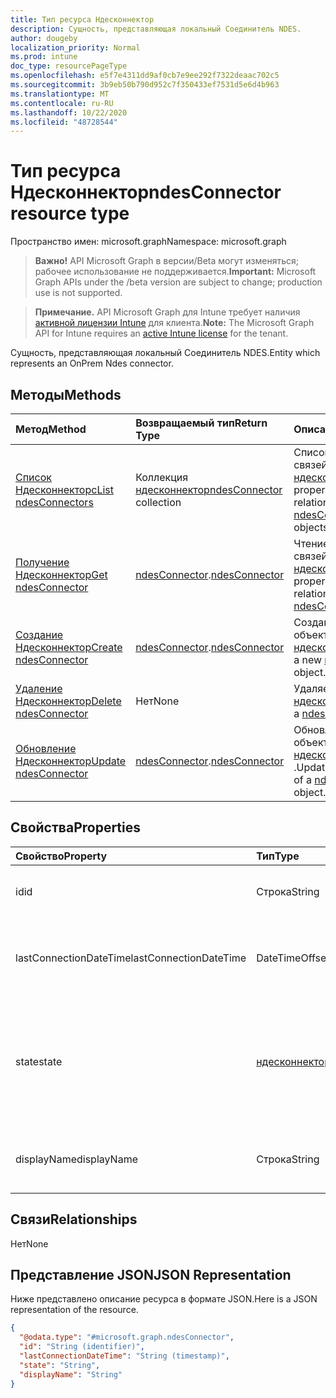 ```yaml
---
title: Тип ресурса Ндесконнектор
description: Сущность, представляющая локальный Соединитель NDES.
author: dougeby
localization_priority: Normal
ms.prod: intune
doc_type: resourcePageType
ms.openlocfilehash: e5f7e4311dd9af0cb7e9ee292f7322deaac702c5
ms.sourcegitcommit: 3b9eb50b790d952c7f350433ef7531d5e6d4b963
ms.translationtype: MT
ms.contentlocale: ru-RU
ms.lasthandoff: 10/22/2020
ms.locfileid: "48728544"
---
```

# <a name="ndesconnector-resource-type"></a><span data-ttu-id="02fb0-103">Тип ресурса Ндесконнектор</span><span class="sxs-lookup"><span data-stu-id="02fb0-103">ndesConnector resource type</span></span>

<span data-ttu-id="02fb0-104">Пространство имен: microsoft.graph</span><span class="sxs-lookup"><span data-stu-id="02fb0-104">Namespace: microsoft.graph</span></span>

> <span data-ttu-id="02fb0-105">**Важно!** API Microsoft Graph в версии/Beta могут изменяться; рабочее использование не поддерживается.</span><span class="sxs-lookup"><span data-stu-id="02fb0-105">**Important:** Microsoft Graph APIs under the /beta version are subject to change; production use is not supported.</span></span>

> <span data-ttu-id="02fb0-106">**Примечание.** API Microsoft Graph для Intune требует наличия [активной лицензии Intune](https://go.microsoft.com/fwlink/?linkid=839381) для клиента.</span><span class="sxs-lookup"><span data-stu-id="02fb0-106">**Note:** The Microsoft Graph API for Intune requires an [active Intune license](https://go.microsoft.com/fwlink/?linkid=839381) for the tenant.</span></span>

<span data-ttu-id="02fb0-107">Сущность, представляющая локальный Соединитель NDES.</span><span class="sxs-lookup"><span data-stu-id="02fb0-107">Entity which represents an OnPrem Ndes connector.</span></span>

## <a name="methods"></a><span data-ttu-id="02fb0-108">Методы</span><span class="sxs-lookup"><span data-stu-id="02fb0-108">Methods</span></span>
|<span data-ttu-id="02fb0-109">Метод</span><span class="sxs-lookup"><span data-stu-id="02fb0-109">Method</span></span>|<span data-ttu-id="02fb0-110">Возвращаемый тип</span><span class="sxs-lookup"><span data-stu-id="02fb0-110">Return Type</span></span>|<span data-ttu-id="02fb0-111">Описание</span><span class="sxs-lookup"><span data-stu-id="02fb0-111">Description</span></span>|
|:---|:---|:---|
|[<span data-ttu-id="02fb0-112">Список Ндесконнекторс</span><span class="sxs-lookup"><span data-stu-id="02fb0-112">List ndesConnectors</span></span>](../api/intune-deviceconfig-ndesconnector-list.md)|<span data-ttu-id="02fb0-113">Коллекция [ндесконнектор](../resources/intune-deviceconfig-ndesconnector.md)</span><span class="sxs-lookup"><span data-stu-id="02fb0-113">[ndesConnector](../resources/intune-deviceconfig-ndesconnector.md) collection</span></span>|<span data-ttu-id="02fb0-114">Список свойств и связей объектов [ндесконнектор](../resources/intune-deviceconfig-ndesconnector.md) .</span><span class="sxs-lookup"><span data-stu-id="02fb0-114">List properties and relationships of the [ndesConnector](../resources/intune-deviceconfig-ndesconnector.md) objects.</span></span>|
|[<span data-ttu-id="02fb0-115">Получение Ндесконнектор</span><span class="sxs-lookup"><span data-stu-id="02fb0-115">Get ndesConnector</span></span>](../api/intune-deviceconfig-ndesconnector-get.md)|<span data-ttu-id="02fb0-116">[ndesConnector](../resources/intune-deviceconfig-ndesconnector.md).</span><span class="sxs-lookup"><span data-stu-id="02fb0-116">[ndesConnector](../resources/intune-deviceconfig-ndesconnector.md)</span></span>|<span data-ttu-id="02fb0-117">Чтение свойств и связей объекта [ндесконнектор](../resources/intune-deviceconfig-ndesconnector.md) .</span><span class="sxs-lookup"><span data-stu-id="02fb0-117">Read properties and relationships of the [ndesConnector](../resources/intune-deviceconfig-ndesconnector.md) object.</span></span>|
|[<span data-ttu-id="02fb0-118">Создание Ндесконнектор</span><span class="sxs-lookup"><span data-stu-id="02fb0-118">Create ndesConnector</span></span>](../api/intune-deviceconfig-ndesconnector-create.md)|<span data-ttu-id="02fb0-119">[ndesConnector](../resources/intune-deviceconfig-ndesconnector.md).</span><span class="sxs-lookup"><span data-stu-id="02fb0-119">[ndesConnector](../resources/intune-deviceconfig-ndesconnector.md)</span></span>|<span data-ttu-id="02fb0-120">Создание нового объекта [ндесконнектор](../resources/intune-deviceconfig-ndesconnector.md) .</span><span class="sxs-lookup"><span data-stu-id="02fb0-120">Create a new [ndesConnector](../resources/intune-deviceconfig-ndesconnector.md) object.</span></span>|
|[<span data-ttu-id="02fb0-121">Удаление Ндесконнектор</span><span class="sxs-lookup"><span data-stu-id="02fb0-121">Delete ndesConnector</span></span>](../api/intune-deviceconfig-ndesconnector-delete.md)|<span data-ttu-id="02fb0-122">Нет</span><span class="sxs-lookup"><span data-stu-id="02fb0-122">None</span></span>|<span data-ttu-id="02fb0-123">Удаляет объект [ндесконнектор](../resources/intune-deviceconfig-ndesconnector.md).</span><span class="sxs-lookup"><span data-stu-id="02fb0-123">Deletes a [ndesConnector](../resources/intune-deviceconfig-ndesconnector.md).</span></span>|
|[<span data-ttu-id="02fb0-124">Обновление Ндесконнектор</span><span class="sxs-lookup"><span data-stu-id="02fb0-124">Update ndesConnector</span></span>](../api/intune-deviceconfig-ndesconnector-update.md)|<span data-ttu-id="02fb0-125">[ndesConnector](../resources/intune-deviceconfig-ndesconnector.md).</span><span class="sxs-lookup"><span data-stu-id="02fb0-125">[ndesConnector](../resources/intune-deviceconfig-ndesconnector.md)</span></span>|<span data-ttu-id="02fb0-126">Обновление свойств объекта [ндесконнектор](../resources/intune-deviceconfig-ndesconnector.md) .</span><span class="sxs-lookup"><span data-stu-id="02fb0-126">Update the properties of a [ndesConnector](../resources/intune-deviceconfig-ndesconnector.md) object.</span></span>|

## <a name="properties"></a><span data-ttu-id="02fb0-127">Свойства</span><span class="sxs-lookup"><span data-stu-id="02fb0-127">Properties</span></span>
|<span data-ttu-id="02fb0-128">Свойство</span><span class="sxs-lookup"><span data-stu-id="02fb0-128">Property</span></span>|<span data-ttu-id="02fb0-129">Тип</span><span class="sxs-lookup"><span data-stu-id="02fb0-129">Type</span></span>|<span data-ttu-id="02fb0-130">Описание</span><span class="sxs-lookup"><span data-stu-id="02fb0-130">Description</span></span>|
|:---|:---|:---|
|<span data-ttu-id="02fb0-131">id</span><span class="sxs-lookup"><span data-stu-id="02fb0-131">id</span></span>|<span data-ttu-id="02fb0-132">Строка</span><span class="sxs-lookup"><span data-stu-id="02fb0-132">String</span></span>|<span data-ttu-id="02fb0-133">Ключ соединителя NDES Connector.</span><span class="sxs-lookup"><span data-stu-id="02fb0-133">The key of the NDES Connector.</span></span>|
|<span data-ttu-id="02fb0-134">lastConnectionDateTime</span><span class="sxs-lookup"><span data-stu-id="02fb0-134">lastConnectionDateTime</span></span>|<span data-ttu-id="02fb0-135">DateTimeOffset</span><span class="sxs-lookup"><span data-stu-id="02fb0-135">DateTimeOffset</span></span>|<span data-ttu-id="02fb0-136">Время последнего подключения для соединителя NDES Connector</span><span class="sxs-lookup"><span data-stu-id="02fb0-136">Last connection time for the Ndes Connector</span></span>|
|<span data-ttu-id="02fb0-137">state</span><span class="sxs-lookup"><span data-stu-id="02fb0-137">state</span></span>|[<span data-ttu-id="02fb0-138">ндесконнекторстате</span><span class="sxs-lookup"><span data-stu-id="02fb0-138">ndesConnectorState</span></span>](../resources/intune-deviceconfig-ndesconnectorstate.md)|<span data-ttu-id="02fb0-139">Состояние соединителя NDES Connector.</span><span class="sxs-lookup"><span data-stu-id="02fb0-139">Ndes Connector Status.</span></span> <span data-ttu-id="02fb0-140">Возможные значения: `none`, `active`, `inactive`.</span><span class="sxs-lookup"><span data-stu-id="02fb0-140">Possible values are: `none`, `active`, `inactive`.</span></span>|
|<span data-ttu-id="02fb0-141">displayName</span><span class="sxs-lookup"><span data-stu-id="02fb0-141">displayName</span></span>|<span data-ttu-id="02fb0-142">Строка</span><span class="sxs-lookup"><span data-stu-id="02fb0-142">String</span></span>|<span data-ttu-id="02fb0-143">Понятное имя соединителя NDES Connector.</span><span class="sxs-lookup"><span data-stu-id="02fb0-143">The friendly name of the Ndes Connector.</span></span>|

## <a name="relationships"></a><span data-ttu-id="02fb0-144">Связи</span><span class="sxs-lookup"><span data-stu-id="02fb0-144">Relationships</span></span>
<span data-ttu-id="02fb0-145">Нет</span><span class="sxs-lookup"><span data-stu-id="02fb0-145">None</span></span>

## <a name="json-representation"></a><span data-ttu-id="02fb0-146">Представление JSON</span><span class="sxs-lookup"><span data-stu-id="02fb0-146">JSON Representation</span></span>
<span data-ttu-id="02fb0-147">Ниже представлено описание ресурса в формате JSON.</span><span class="sxs-lookup"><span data-stu-id="02fb0-147">Here is a JSON representation of the resource.</span></span>
<!-- {
  "blockType": "resource",
  "keyProperty": "id",
  "@odata.type": "microsoft.graph.ndesConnector"
}
-->
``` json
{
  "@odata.type": "#microsoft.graph.ndesConnector",
  "id": "String (identifier)",
  "lastConnectionDateTime": "String (timestamp)",
  "state": "String",
  "displayName": "String"
}
```





